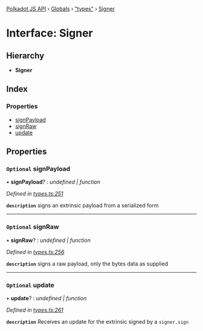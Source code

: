 [Polkadot JS API](../README.md) › [Globals](../globals.md) › ["types"](../modules/_types_.md) › [Signer](_types_.signer.md)

# Interface: Signer

## Hierarchy

* **Signer**

## Index

### Properties

* [signPayload](_types_.signer.md#optional-signpayload)
* [signRaw](_types_.signer.md#optional-signraw)
* [update](_types_.signer.md#optional-update)

## Properties

### `Optional` signPayload

• **signPayload**? : *undefined | function*

*Defined in [types.ts:251](https://github.com/polkadot-js/api/blob/4ec6a0f9b8/packages/api/src/types.ts#L251)*

**`description`** signs an extrinsic payload from a serialized form

___

### `Optional` signRaw

• **signRaw**? : *undefined | function*

*Defined in [types.ts:256](https://github.com/polkadot-js/api/blob/4ec6a0f9b8/packages/api/src/types.ts#L256)*

**`description`** signs a raw payload, only the bytes data as supplied

___

### `Optional` update

• **update**? : *undefined | function*

*Defined in [types.ts:261](https://github.com/polkadot-js/api/blob/4ec6a0f9b8/packages/api/src/types.ts#L261)*

**`description`** Receives an update for the extrinsic signed by a `signer.sign`
